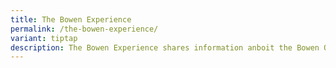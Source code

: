 ```yaml
---
title: The Bowen Experience
permalink: /the-bowen-experience/
variant: tiptap
description: The Bowen Experience shares information anboit the Bowen Open House
---
```

